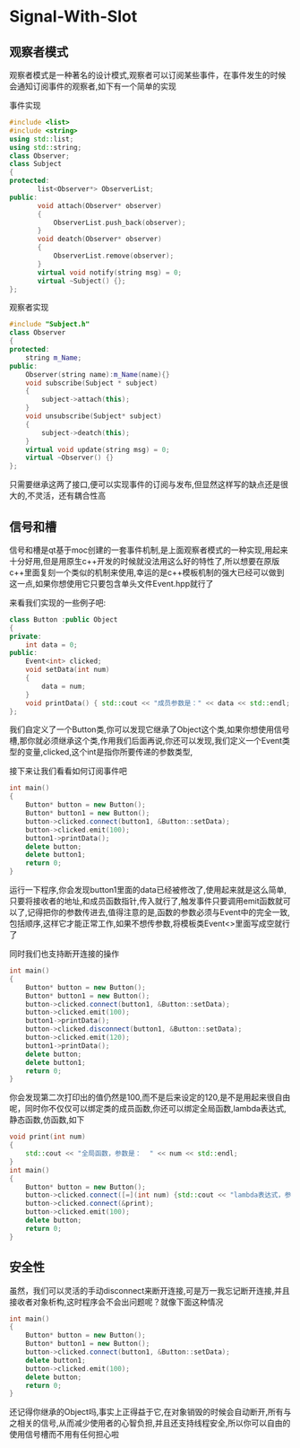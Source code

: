# Signal-With-Slot

 ## 观察者模式
 观察者模式是一种著名的设计模式,观察者可以订阅某些事件，在事件发生的时候会通知订阅事件的观察者,如下有一个简单的实现
 
 事件实现
 ```c++
#include <list>
#include <string>
using std::list;
using std::string;
class Observer;
class Subject
{
protected:
		list<Observer*> ObserverList;
public:
		void attach(Observer* observer)
		{
			ObserverList.push_back(observer);
		}
		void deatch(Observer* observer)
		{
			ObserverList.remove(observer);
		}
		virtual void notify(string msg) = 0;
		virtual ~Subject() {};
};
```
观察者实现
```c++
#include "Subject.h"
class Observer
{
protected:
	string m_Name;
public:
	Observer(string name):m_Name(name){}
	void subscribe(Subject * subject)
	{
		subject->attach(this);
	}
	void unsubscribe(Subject* subject)
	{
		subject->deatch(this);
	}
	virtual void update(string msg) = 0;
	virtual ~Observer() {}
};
```
只需要继承这两了接口,便可以实现事件的订阅与发布,但显然这样写的缺点还是很大的,不灵活，还有耦合性高

 ## 信号和槽
 信号和槽是qt基于moc创建的一套事件机制,是上面观察者模式的一种实现,用起来十分好用,但是用原生c++开发的时候就没法用这么好的特性了,所以想要在原版c++里面复刻一个类似的机制来使用,幸运的是c++模板机制的强大已经可以做到这一点,如果你想使用它只要包含单头文件Event.hpp就行了

来看我们实现的一些例子吧:
```c++
class Button :public Object
{
private:
	int data = 0;
public:
	Event<int> clicked;
	void setData(int num) 
	{
		data = num;
	}
	void printData() { std::cout << "成员参数是：" << data << std::endl; };
};
```
我们自定义了一个Button类,你可以发现它继承了Object这个类,如果你想使用信号槽,那你就必须继承这个类,作用我们后面再说,你还可以发现,我们定义一个Event<int>类型的变量,clicked,这个int是指你所要传递的参数类型,

接下来让我们看看如何订阅事件吧
```c++
int main()
{
	Button* button = new Button();
	Button* button1 = new Button();
	button->clicked.connect(button1, &Button::setData);
	button->clicked.emit(100);
	button1->printData();
	delete button;
	delete button1;
	return 0;
}
```
运行一下程序,你会发现button1里面的data已经被修改了,使用起来就是这么简单,只要将接收者的地址,和成员函数指针,传入就行了,触发事件只要调用emit函数就可以了,记得把你的参数传进去,值得注意的是,函数的参数必须与Event<int>中的完全一致,包括顺序,这样它才能正常工作,如果不想传参数,将模板类Event<>里面写成空就行了

同时我们也支持断开连接的操作
```c++
int main()
{
	Button* button = new Button();
	Button* button1 = new Button();
	button->clicked.connect(button1, &Button::setData);
	button->clicked.emit(100);
	button1->printData();
	button->clicked.disconnect(button1, &Button::setData);
	button->clicked.emit(120);
	button1->printData();
	delete button;
	delete button1;
	return 0;
}
```
	
你会发现第二次打印出的值仍然是100,而不是后来设定的120,是不是用起来很自由呢，同时你不仅仅可以绑定类的成员函数,你还可以绑定全局函数,lambda表达式,静态函数,仿函数,如下
```c++
void print(int num)
{
	std::cout << "全局函数，参数是：  " << num << std::endl;
}
int main()
{
	Button* button = new Button();
	button->clicked.connect([=](int num) {std::cout << "lambda表达式，参数是：" << num << std::endl; });
	button->clicked.connect(&print);
	button->clicked.emit(100);
	delete button;
	return 0;
}
```
## 安全性
虽然，我们可以灵活的手动disconnect来断开连接,可是万一我忘记断开连接,并且接收者对象析构,这时程序会不会出问题呢？就像下面这种情况
```c++	
int main()
{
	Button* button = new Button();
	Button* button1 = new Button();
	button->clicked.connect(button1, &Button::setData);
	delete button1;
	button->clicked.emit(100);
	delete button;
	return 0;
}
```
还记得你继承的Object吗,事实上正得益于它,在对象销毁的时候会自动断开,所有与之相关的信号,从而减少使用者的心智负担,并且还支持线程安全,所以你可以自由的使用信号槽而不用有任何担心啦
